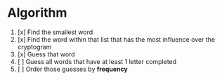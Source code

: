 # Algorithm

1. [x] Find the smallest word
2. [x] Find the word within that list that has the most influence over the cryptogram
3. [x] Guess that word
4. [ ] Guess all words that have at least 1 letter completed
5. [ ] Order those guesses by **frequency**
